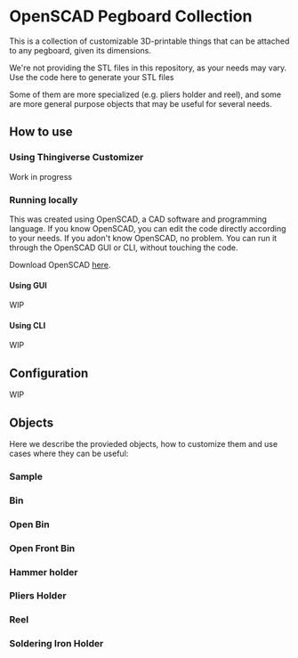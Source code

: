 # OpenSCAD Pegboard Collection

This is a collection of customizable 3D-printable things that can be attached to
any pegboard, given its dimensions.

We're not providing the STL files in this repository, as your needs may
vary. Use the code here to generate your STL files

Some of them are more specialized (e.g. pliers holder and reel), and some are
more general purpose objects that may be useful for several needs.

## How to use

### Using Thingiverse Customizer

Work in progress

### Running locally

This was created using OpenSCAD, a CAD software and programming language. If you
know OpenSCAD, you can edit the code directly according to your needs. If you
adon't know OpenSCAD, no problem. You can run it through the OpenSCAD GUI or
CLI, without touching the code.

Download OpenSCAD [here](https://openscad.org/downloads.html).

#### Using GUI

WIP

#### Using CLI

WIP

## Configuration

WIP

## Objects

Here we describe the provieded objects, how to customize them and use cases
where they can be useful:

### Sample

### Bin

### Open Bin

### Open Front Bin

### Hammer holder

### Pliers Holder

### Reel

### Soldering Iron Holder
